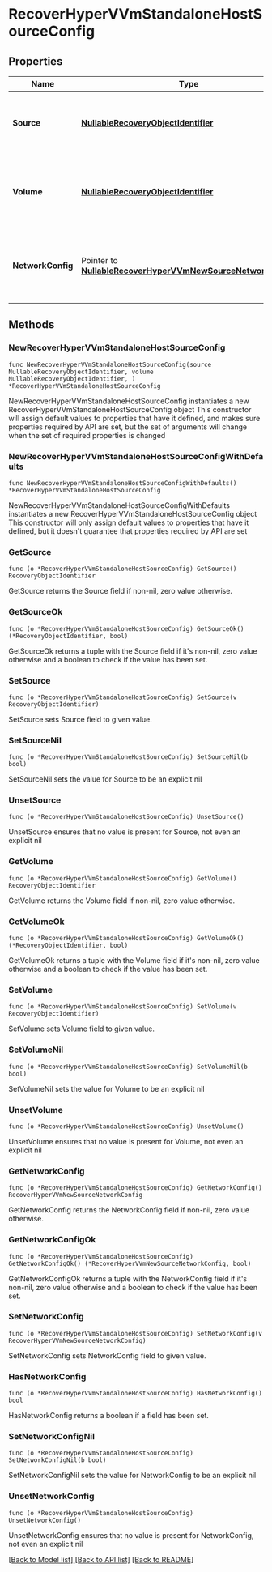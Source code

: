 # RecoverHyperVVmStandaloneHostSourceConfig

## Properties

Name | Type | Description | Notes
------------ | ------------- | ------------- | -------------
**Source** | [**NullableRecoveryObjectIdentifier**](RecoveryObjectIdentifier.md) | Specifies the id of the parent source to recover the VMs. | 
**Volume** | [**NullableRecoveryObjectIdentifier**](RecoveryObjectIdentifier.md) | Specifies the datastore object where the VMs&#39; files should be recovered to. | 
**NetworkConfig** | Pointer to [**NullableRecoverHyperVVmNewSourceNetworkConfig**](RecoverHyperVVmNewSourceNetworkConfig.md) | Specifies the networking configuration to be applied to the recovered VMs. | [optional] 

## Methods

### NewRecoverHyperVVmStandaloneHostSourceConfig

`func NewRecoverHyperVVmStandaloneHostSourceConfig(source NullableRecoveryObjectIdentifier, volume NullableRecoveryObjectIdentifier, ) *RecoverHyperVVmStandaloneHostSourceConfig`

NewRecoverHyperVVmStandaloneHostSourceConfig instantiates a new RecoverHyperVVmStandaloneHostSourceConfig object
This constructor will assign default values to properties that have it defined,
and makes sure properties required by API are set, but the set of arguments
will change when the set of required properties is changed

### NewRecoverHyperVVmStandaloneHostSourceConfigWithDefaults

`func NewRecoverHyperVVmStandaloneHostSourceConfigWithDefaults() *RecoverHyperVVmStandaloneHostSourceConfig`

NewRecoverHyperVVmStandaloneHostSourceConfigWithDefaults instantiates a new RecoverHyperVVmStandaloneHostSourceConfig object
This constructor will only assign default values to properties that have it defined,
but it doesn't guarantee that properties required by API are set

### GetSource

`func (o *RecoverHyperVVmStandaloneHostSourceConfig) GetSource() RecoveryObjectIdentifier`

GetSource returns the Source field if non-nil, zero value otherwise.

### GetSourceOk

`func (o *RecoverHyperVVmStandaloneHostSourceConfig) GetSourceOk() (*RecoveryObjectIdentifier, bool)`

GetSourceOk returns a tuple with the Source field if it's non-nil, zero value otherwise
and a boolean to check if the value has been set.

### SetSource

`func (o *RecoverHyperVVmStandaloneHostSourceConfig) SetSource(v RecoveryObjectIdentifier)`

SetSource sets Source field to given value.


### SetSourceNil

`func (o *RecoverHyperVVmStandaloneHostSourceConfig) SetSourceNil(b bool)`

 SetSourceNil sets the value for Source to be an explicit nil

### UnsetSource
`func (o *RecoverHyperVVmStandaloneHostSourceConfig) UnsetSource()`

UnsetSource ensures that no value is present for Source, not even an explicit nil
### GetVolume

`func (o *RecoverHyperVVmStandaloneHostSourceConfig) GetVolume() RecoveryObjectIdentifier`

GetVolume returns the Volume field if non-nil, zero value otherwise.

### GetVolumeOk

`func (o *RecoverHyperVVmStandaloneHostSourceConfig) GetVolumeOk() (*RecoveryObjectIdentifier, bool)`

GetVolumeOk returns a tuple with the Volume field if it's non-nil, zero value otherwise
and a boolean to check if the value has been set.

### SetVolume

`func (o *RecoverHyperVVmStandaloneHostSourceConfig) SetVolume(v RecoveryObjectIdentifier)`

SetVolume sets Volume field to given value.


### SetVolumeNil

`func (o *RecoverHyperVVmStandaloneHostSourceConfig) SetVolumeNil(b bool)`

 SetVolumeNil sets the value for Volume to be an explicit nil

### UnsetVolume
`func (o *RecoverHyperVVmStandaloneHostSourceConfig) UnsetVolume()`

UnsetVolume ensures that no value is present for Volume, not even an explicit nil
### GetNetworkConfig

`func (o *RecoverHyperVVmStandaloneHostSourceConfig) GetNetworkConfig() RecoverHyperVVmNewSourceNetworkConfig`

GetNetworkConfig returns the NetworkConfig field if non-nil, zero value otherwise.

### GetNetworkConfigOk

`func (o *RecoverHyperVVmStandaloneHostSourceConfig) GetNetworkConfigOk() (*RecoverHyperVVmNewSourceNetworkConfig, bool)`

GetNetworkConfigOk returns a tuple with the NetworkConfig field if it's non-nil, zero value otherwise
and a boolean to check if the value has been set.

### SetNetworkConfig

`func (o *RecoverHyperVVmStandaloneHostSourceConfig) SetNetworkConfig(v RecoverHyperVVmNewSourceNetworkConfig)`

SetNetworkConfig sets NetworkConfig field to given value.

### HasNetworkConfig

`func (o *RecoverHyperVVmStandaloneHostSourceConfig) HasNetworkConfig() bool`

HasNetworkConfig returns a boolean if a field has been set.

### SetNetworkConfigNil

`func (o *RecoverHyperVVmStandaloneHostSourceConfig) SetNetworkConfigNil(b bool)`

 SetNetworkConfigNil sets the value for NetworkConfig to be an explicit nil

### UnsetNetworkConfig
`func (o *RecoverHyperVVmStandaloneHostSourceConfig) UnsetNetworkConfig()`

UnsetNetworkConfig ensures that no value is present for NetworkConfig, not even an explicit nil

[[Back to Model list]](../README.md#documentation-for-models) [[Back to API list]](../README.md#documentation-for-api-endpoints) [[Back to README]](../README.md)


